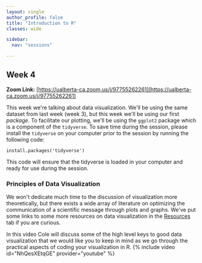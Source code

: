 ```yaml
---
layout: single
author_profile: false
title: "Introduction to R"
classes: wide

sidebar:
  nav: "sessions"

---
```


## Week 4

**Zoom Link:** [https://ualberta-ca.zoom.us/j/97755262261](https://ualberta-ca.zoom.us/j/97755262261)

This week we're talking about data visualization. We'll be using the same dataset from last week (week 3), but this week we'll be using our first *package*. To facilitate our plotting, we'll be using the `ggplot2` package which is a component of the `tidyverse`. To save time during the session, please install the `tidyverse` on your computer prior to the session by running the following code:

`install.packages('tidyverse')`

This code will ensure that the tidyverse is loaded in your computer and ready for use during the session.

### Principles of Data Visualization

We won't dedicate much time to the discussion of visualization more theoretically, but there exists a wide array of literature on optimizing the communication of a scientific message through plots and graphs. We've put some links to some more resources on  data visualization in the [Resources](/Resources/) tab if you are curious.

In this video Cole will discuss some of the high level keys to good data visualization that we would like you to keep in mind as we go through the practical aspects of coding your visualization in R.
{% include video id="NhQesXEtqGE" provider="youtube" %}
